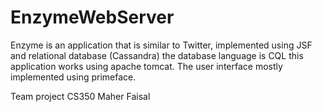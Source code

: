 # EnzymeWebServer
Enzyme is an application that is similar to Twitter, implemented using JSF and relational database (Cassandra) the database language is CQL
this application works using apache tomcat.
The user interface mostly implemented using primeface. 

Team project 
CS350 
Maher
Faisal

